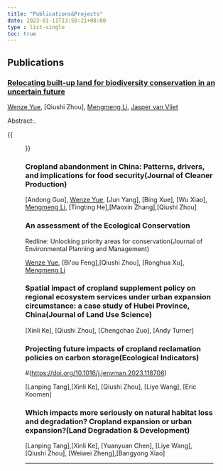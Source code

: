 ```yaml
---
title: "Publications&Projects"
date: 2023-01-11T13:50:21+08:00
type : list-single
toc: true
---
```

## Publications

### [Relocating built-up land for biodiversity conservation in an uncertain future](https://doi.org/10.1016/j.jenvman.2023.118706)

[Wenze Yue](https://person.zju.edu.cn/wzyue#0), [Qiushi Zhou], [Mengmeng Li](https://www.landbigdata.info/cscproject/), [Jasper van Vliet](https://research.vu.nl/en/persons/j-van-vliet)

Abstract:. 

{{<figure src="/image/JEM.png">}}


### Cropland abandonment in China: Patterns, drivers, and implications for food security(Journal of Cleaner Production)


[Andong Guo], [Wenze Yue](https://person.zju.edu.cn/wzyue#0), [Jun Yang], [Bing Xue], [Wu Xiao], [Mengmeng Li](https://www.landbigdata.info/cscproject/), [Tingting He],[Maoxin Zhang],[Qiushi Zhou]

### An assessment of the Ecological Conservation 
Redline: Unlocking priority areas for conservation(Journal of Environmental Planning and Management)

[Wenze Yue](https://person.zju.edu.cn/wzyue#0), [Bi'ou Feng],[Qiushi Zhou], [Ronghua Xu], [Mengmeng Li](https://www.landbigdata.info/cscproject/)

### Spatial impact of cropland supplement policy on regional ecosystem services under urban expansion circumstance: a case study of Hubei Province, China(Journal of Land Use Science)

[Xinli Ke], [Qiushi Zhou], [Chengchao Zuo], [Andy Turner]

### Projecting future impacts of cropland reclamation policies on carbon storage(Ecological Indicators)
#(https://doi.org/10.1016/j.jenvman.2023.118706)

[Lanping Tang],[Xinli Ke], [Qiushi Zhou], [Liye Wang], [Eric Koomen]

### Which impacts more seriously on natural habitat loss and degradation? Cropland expansion or urban expansion?(Land Degradation & Development)

[Lanping Tang],[Xinli Ke], [Yuanyuan Chen], [Liye Wang], [Qiushi Zhou], [Weiwei Zheng],[Bangyong Xiao]

***

